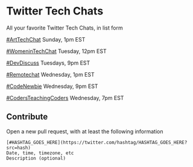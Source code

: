 # Twitter Tech Chats

All your favorite Twitter Tech Chats, in list form

[#ArtTechChat](https://twitter.com/hashtag/arttechchat?src=hash)
Sunday, 1pm EST

[#WomeninTechChat](https://twitter.com/hashtag/WomeninTechChat?src=hash)
Tuesday, 12pm EST

[#DevDiscuss](https://twitter.com/hashtag/DevDiscuss?src=hash)
Tuesdays, 9pm EST

[#Remotechat](https://twitter.com/hashtag/Remotechat?src=hash)
Wednesday, 1pm EST

[#CodeNewbie](https://twitter.com/hashtag/CodeNewbie?src=hash)
Wednesday, 9pm EST

[#CodersTeachingCoders](https://twitter.com/hashtag/CodersTeachingCoders?src=hash)
Wednesday, 7pm EST

## Contribute

Open a new pull request, with at least the following information


```
[#HASHTAG_GOES_HERE](https://twitter.com/hashtag/HASHTAG_GOES_HERE?src=hash)
Date, time, timezone, etc
Description (optional)
```